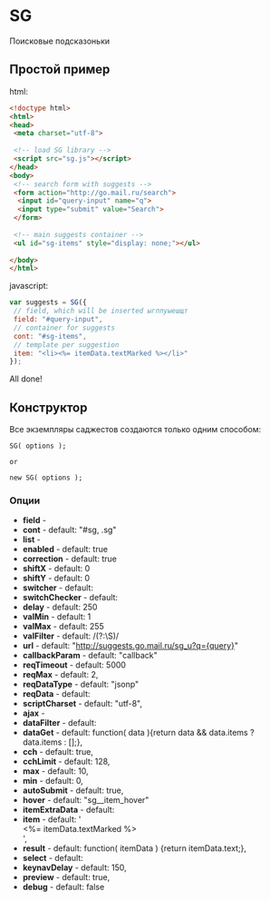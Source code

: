 # SG
Поисковые подсказоньки

## Простой пример
html:
```html
<!doctype html>
<html>
<head>
 <meta charset="utf-8">
 
 <!-- load SG library -->
 <script src="sg.js"></script>
</head>
<body>
 <!-- search form with suggests -->
 <form action="http://go.mail.ru/search">
  <input id="query-input" name="q">
  <input type="submit" value="Search">
 </form>
 
 <!-- main suggests container -->
 <ul id="sg-items" style="display: none;"></ul>
 
</body>
</html>
```

javascript:
```javascript
var suggests = SG({
 // field, which will be inserted ыгппуыешщт
 field: "#query-input",
 // container for suggests
 cont: "#sg-items",
 // template per suggestion
 item: "<li><%= itemData.textMarked %></li>"
});
```

All done!

## Конструктор
Все экземпляры саджестов создаются только одним способом:
```
SG( options );

or

new SG( options );
```

### Опции
 * __field__ -
 * __cont__ - default: "#sg, .sg"
 * __list__ - 
 * __enabled__ - default: true
 * __correction__ - default: true
 * __shiftX__ - default: 0
 * __shiftY__ - default: 0
 * __switcher__ - default: 
 * __switchChecker__ - default: 
 * __delay__ - default: 250
 * __valMin__ - default: 1
 * __valMax__ - default: 255
 * __valFilter__ - default: /(?:\S)/
 * __url__ - default: "http://suggests.go.mail.ru/sg_u?q={query}"
 * __callbackParam__ - default: "callback"
 * __reqTimeout__ - default: 5000
 * __reqMax__ - default: 2,
 * __reqDataType__ - default: "jsonp"
 * __reqData__ - default: 
 * __scriptCharset__ - default: "utf-8",
 * __ajax__ - 
 * __dataFilter__ - default: 
 * __dataGet__ - default: function( data ){return data && data.items ? data.items : [];},
 * __cch__ - default: true,
 * __cchLimit__ - default: 128,
 * __max__ - default: 10,
 * __min__ - default: 0,
 * __autoSubmit__ - default: true,
 * __hover__ - default: "sg__item_hover"
 * __itemExtraData__ - default:  
 * __item__ - default: '<div class="sg__item"><%= itemData.textMarked %></div>',
 * __result__ - default: function( itemData ) {return itemData.text;},
 * __select__ - default: 
 * __keynavDelay__ - default: 150,
 * __preview__ - default: true,
 * __debug__ - default: false
